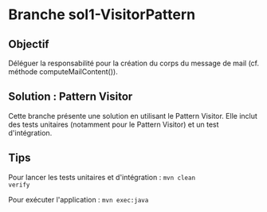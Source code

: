 ﻿Branche sol1-VisitorPattern
===========================

Objectif
--------
Déléguer la responsabilité pour la création du corps du message de mail (cf. méthode computeMailContent()).

Solution : Pattern Visitor
--------------------------
Cette branche présente une solution en utilisant le Pattern Visitor.
Elle inclut des tests unitaires (notamment pour le Pattern Visitor) et un test d'intégration.

Tips
----
Pour lancer les tests unitaires et d'intégration : <code>mvn clean verify</code>

Pour exécuter l'application : <code>mvn exec:java</code>